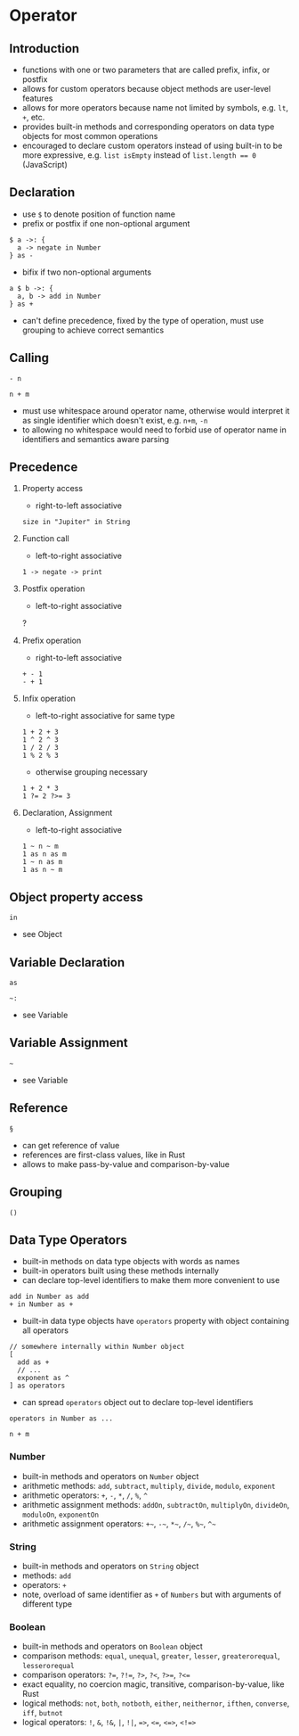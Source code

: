 # Operator



## Introduction

- functions with one or two parameters that are called prefix, infix, or postfix
- allows for custom operators because object methods are user-level features
- allows for more operators because name not limited by symbols, e.g. `lt`, `+`, etc.
- provides built-in methods and corresponding operators on data type objects for most common operations
- encouraged to declare custom operators instead of using built-in to be more expressive, e.g. `list isEmpty` instead of `list.length == 0` (JavaScript)



## Declaration

- use `$` to denote position of function name
- prefix or postfix if one non-optional argument

```
$ a ->: {
  a -> negate in Number
} as -
```

- bifix if two non-optional arguments
<!-- todo: shoud allow around-fix? like grouping operator? -->

```
a $ b ->: {
  a, b -> add in Number
} as +
```

- can't define precedence, fixed by the type of operation, must use grouping to achieve correct semantics



## Calling

```
- n
```

```
n + m
```

- must use whitespace around operator name, otherwise would interpret it as single identifier which doesn't exist, e.g. `n+m`, `-n`
- to allowing no whitespace would need to forbid use of operator name in identifiers and semantics aware parsing



## Precedence

1. Property access

    - right-to-left associative

    ```
    size in "Jupiter" in String
    ```

2. Function call

    - left-to-right associative

    ```
    1 -> negate -> print
    ```

3. Postfix operation

    - left-to-right associative

    ?

4. Prefix operation

    - right-to-left associative

    ```
    + - 1
    - + 1
    ```

5. Infix operation

    - left-to-right associative for same type

    ```
    1 + 2 + 3
    1 ^ 2 ^ 3
    1 / 2 / 3
    1 % 2 % 3
    ```

    - otherwise grouping necessary

    ```
    1 + 2 * 3
    1 ?= 2 ?>= 3
    ```

6. Declaration, Assignment

    - left-to-right associative

    ```
    1 ~ n ~ m
    1 as n as m
    1 ~ n as m
    1 as n ~ m
    ```

<!-- todo: where is grouping, where is reference? -->



## Object property access

```
in
```

- see Object



## Variable Declaration

```
as
```

```
~:
```

- see Variable



## Variable Assignment

```
~
```

- see Variable



## Reference

```
§
```

- can get reference of value
- references are first-class values, like in Rust
- allows to make pass-by-value and comparison-by-value



## Grouping

```
()
```



## Data Type Operators

- built-in methods on data type objects with words as names
- built-in operators built using these methods internally
- can declare top-level identifiers to make them more convenient to use

```
add in Number as add
+ in Number as +
```

- built-in data type objects have `operators` property with object containing all operators

```
// somewhere internally within Number object
[
  add as +
  // ...
  exponent as ^
] as operators
```

- can spread `operators` object out to declare top-level identifiers

```
operators in Number as ...

n + m
```

### Number

- built-in methods and operators on `Number` object
- arithmetic methods: `add`, `subtract`, `multiply`, `divide`, `modulo`, `exponent`
- arithmetic operators: `+`, `-`, `*`, `/`, `%`, `^`
- arithmetic assignment methods: `addOn`, `subtractOn`, `multiplyOn`, `divideOn`, `moduloOn`, `exponentOn`
- arithmetic assignment operators: `+~`, `-~`, `*~`, `/~`, `%~`, `^~`

### String

- built-in methods and operators on `String` object
- methods: `add`
- operators: `+`
- note, overload of same identifier as `+` of `Numbers` but with arguments of different type 

### Boolean

- built-in methods and operators on `Boolean` object
- comparison methods: `equal`, `unequal`, `greater`, `lesser`, `greaterorequal`, `lesserorequal`
- comparison operators: `?=`, `?!=`, `?>`, `?<`, `?>=`, `?<=`
- exact equality, no coercion magic, transitive, comparison-by-value, like Rust
- logical methods: `not`, `both`, `notboth`, `either`, `neithernor`, `ifthen`, `converse`, `iff`, `butnot`
- logical operators: `!`, `&`, `!&`, `|`, `!|`, `=>`, `<=`, `<=>`, `<!=>`
